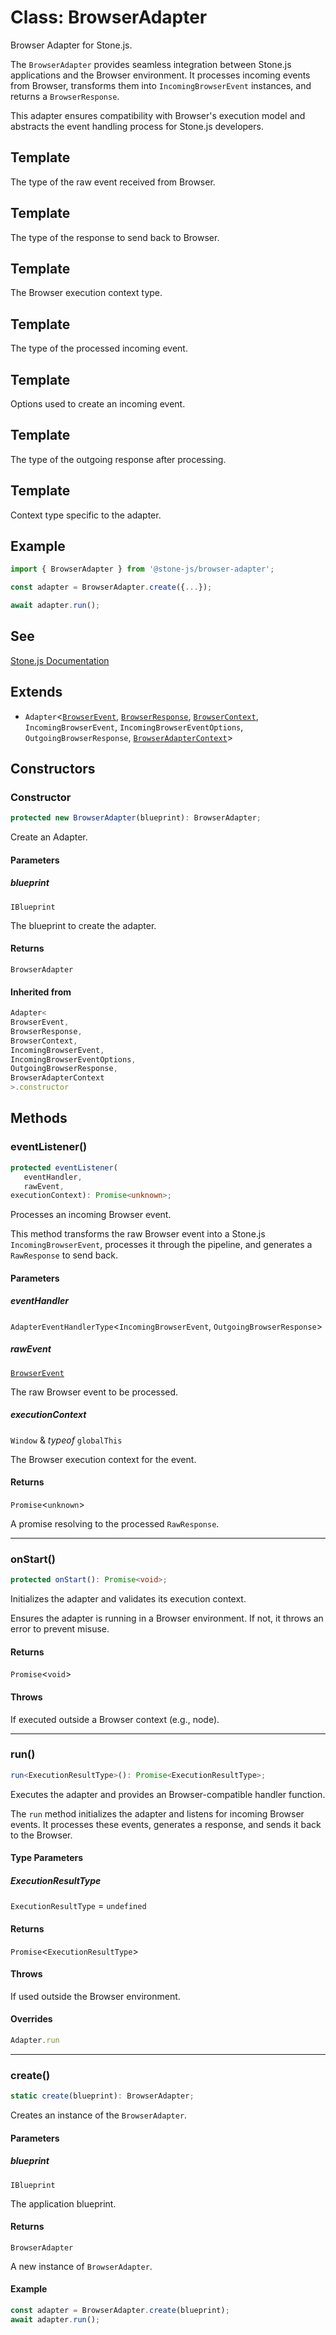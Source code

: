 # Class: BrowserAdapter

Browser Adapter for Stone.js.

The `BrowserAdapter` provides seamless integration between Stone.js applications
and the Browser environment. It processes incoming events from Browser,
transforms them into `IncomingBrowserEvent` instances, and returns a `BrowserResponse`.

This adapter ensures compatibility with Browser's execution model and
abstracts the event handling process for Stone.js developers.

## Template

The type of the raw event received from Browser.

## Template

The type of the response to send back to Browser.

## Template

The Browser execution context type.

## Template

The type of the processed incoming event.

## Template

Options used to create an incoming event.

## Template

The type of the outgoing response after processing.

## Template

Context type specific to the adapter.

## Example

```typescript
import { BrowserAdapter } from '@stone-js/browser-adapter';

const adapter = BrowserAdapter.create({...});

await adapter.run();
```

## See

[Stone.js Documentation](https://stone-js.com/docs)

## Extends

- `Adapter`\<[`BrowserEvent`](../../declarations/type-aliases/BrowserEvent.md), [`BrowserResponse`](../../declarations/type-aliases/BrowserResponse.md), [`BrowserContext`](../../declarations/type-aliases/BrowserContext.md), `IncomingBrowserEvent`, `IncomingBrowserEventOptions`, `OutgoingBrowserResponse`, [`BrowserAdapterContext`](../../declarations/type-aliases/BrowserAdapterContext.md)\>

## Constructors

### Constructor

```ts
protected new BrowserAdapter(blueprint): BrowserAdapter;
```

Create an Adapter.

#### Parameters

##### blueprint

`IBlueprint`

The blueprint to create the adapter.

#### Returns

`BrowserAdapter`

#### Inherited from

```ts
Adapter<
BrowserEvent,
BrowserResponse,
BrowserContext,
IncomingBrowserEvent,
IncomingBrowserEventOptions,
OutgoingBrowserResponse,
BrowserAdapterContext
>.constructor
```

## Methods

### eventListener()

```ts
protected eventListener(
   eventHandler, 
   rawEvent, 
executionContext): Promise<unknown>;
```

Processes an incoming Browser event.

This method transforms the raw Browser event into a Stone.js `IncomingBrowserEvent`,
processes it through the pipeline, and generates a `RawResponse` to send back.

#### Parameters

##### eventHandler

`AdapterEventHandlerType`\<`IncomingBrowserEvent`, `OutgoingBrowserResponse`\>

##### rawEvent

[`BrowserEvent`](../../declarations/type-aliases/BrowserEvent.md)

The raw Browser event to be processed.

##### executionContext

`Window` & *typeof* `globalThis`

The Browser execution context for the event.

#### Returns

`Promise`\<`unknown`\>

A promise resolving to the processed `RawResponse`.

***

### onStart()

```ts
protected onStart(): Promise<void>;
```

Initializes the adapter and validates its execution context.

Ensures the adapter is running in a Browser environment. If not, it
throws an error to prevent misuse.

#### Returns

`Promise`\<`void`\>

#### Throws

If executed outside a Browser context (e.g., node).

***

### run()

```ts
run<ExecutionResultType>(): Promise<ExecutionResultType>;
```

Executes the adapter and provides an Browser-compatible handler function.

The `run` method initializes the adapter and listens for incoming Browser events.
It processes these events, generates a response, and sends it back to the Browser.

#### Type Parameters

##### ExecutionResultType

`ExecutionResultType` = `undefined`

#### Returns

`Promise`\<`ExecutionResultType`\>

#### Throws

If used outside the Browser environment.

#### Overrides

```ts
Adapter.run
```

***

### create()

```ts
static create(blueprint): BrowserAdapter;
```

Creates an instance of the `BrowserAdapter`.

#### Parameters

##### blueprint

`IBlueprint`

The application blueprint.

#### Returns

`BrowserAdapter`

A new instance of `BrowserAdapter`.

#### Example

```typescript
const adapter = BrowserAdapter.create(blueprint);
await adapter.run();
```
